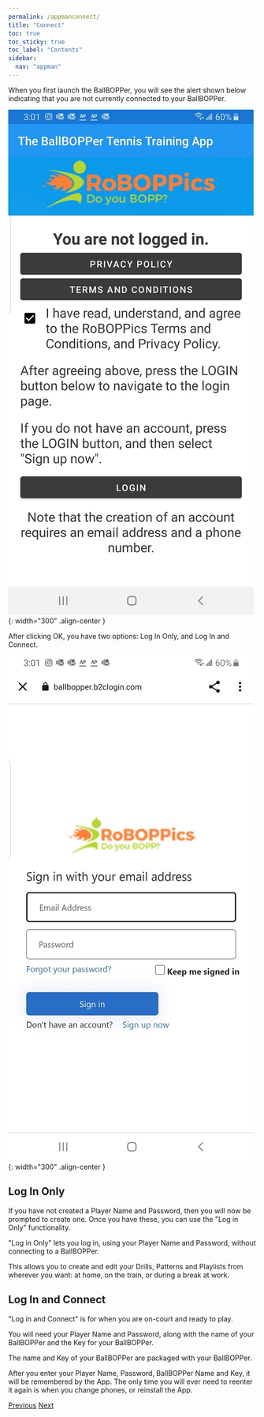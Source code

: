 ```yaml
---
permalink: /appmanconnect/
title: "Connect"
toc: true
toc_sticky: true
toc_label: "Contents"
sidebar:
  nav: "appman"
---
```


When you first launch the BallBOPPer, you will see the alert shown below indicating that you are not currently connected to your BallBOPPer.

![Connect Alert Image](../assets/images/Prelogin500.jpg){: width="300" .align-center } 

After clicking OK, you have two options: Log In Only, and Log In and Connect.

![Connect Image](../assets/images/Login500.jpg){: width="300" .align-center } 

## Log In Only
If you have not created a Player Name and Password, then you will now be prompted to create one. Once you have these, you can use the "Log in Only" functionality.

"Log in Only" lets you log in, using your Player Name and Password, without connecting to a BallBOPPer.

This allows you to create and edit your Drills, Patterns and Playlists from wherever you want: at home, on the train, or during a break at work.

## Log In and Connect
"Log in and Connect" is for when you are on-court and ready to play.

You will need your Player Name and Password, along with the name of your BallBOPPer and the Key for your BallBOPPer.

The name and Key of your BallBOPPer are packaged with your BallBOPPer.

After you enter your Player Name, Password, BallBOPPer Name and Key, it will be remembered by the App. The only time you will ever need to reenter it again is when you change phones, or reinstall the App.

  <nav class="pagination">
      <a href="/BallBOPPer/appmanintro/" class="pagination--pager" title="Introduction">Previous</a>
      <a href="/BallBOPPer/patternLibraries/" class="pagination--pager" title="Pattern Libraries">Next</a> 
  </nav>
